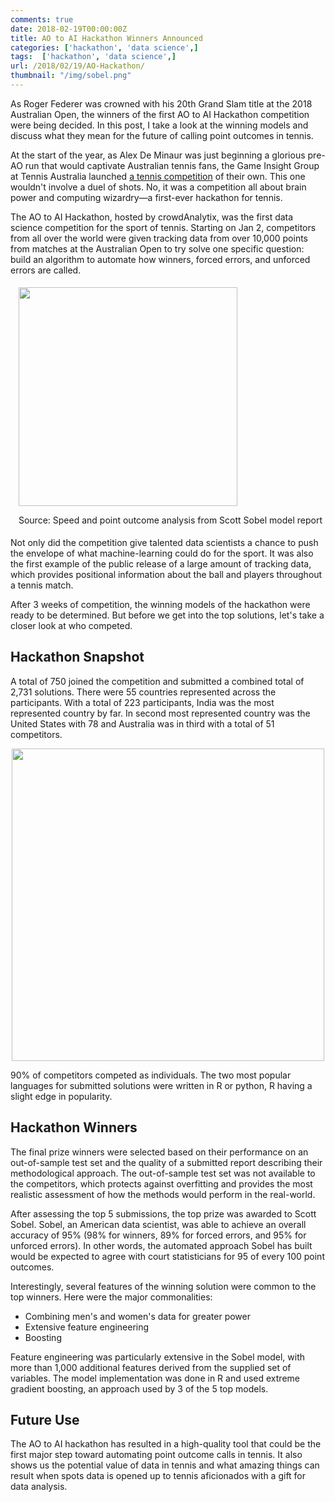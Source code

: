```yaml
---
comments: true
date: 2018-02-19T00:00:00Z
title: AO to AI Hackathon Winners Announced
categories: ['hackathon', 'data science',]
tags:  ['hackathon', 'data science',]
url: /2018/02/19/AO-Hackathon/
thumbnail: "/img/sobel.png"
---
```


As Roger Federer was crowned with his 20th Grand Slam title at the 2018 Australian Open, the winners of the first AO to AI Hackathon competition were being decided. In this post, I take a look at the winning models and discuss what they mean for the future of calling point outcomes in tennis.

<!--more-->


At the start of the year, as Alex De Minaur was just beginning a glorious pre-AO run that would captivate Australian tennis fans, the Game Insight Group at Tennis Australia launched [a tennis competition](https://ausopen.com/articles/news/wanted-tennis-hackathons-solve-big-data-questions) of their own. This one wouldn't involve a duel of shots. No, it was a competition all about brain power and computing wizardry&mdash;a first-ever hackathon for tennis.


The AO to AI Hackathon, hosted by crowdAnalytix, was the first data science competition for the sport of tennis. Starting on Jan 2, competitors from all over the world were given tracking data from over 10,000 points from matches at the Australian Open to try solve one specific question: build an algorithm to automate how winners, forced errors, and unforced errors are called.


<div style="float:right; padding:1%;">
<img src="/img/sobel.png" width=350 />
<p width=200>Source: Speed and point outcome analysis from Scott Sobel model report</p>
</div>

Not only did the competition give talented data scientists a chance to push the envelope of what machine-learning could do for the sport. It was also the first example of the public release of a large amount of tracking data, which provides positional information about the ball and players throughout a tennis match.

After 3 weeks of competition, the winning models of the hackathon were ready to be determined. But before we get into the top solutions, let's take a closer look at who competed.

## Hackathon Snapshot

A total of 750 joined the competition and submitted a combined total of 2,731 solutions. There were 55 countries represented across the participants. With a total of 223 participants, India was the most represented country by far. In second most represented country was the United States with 78 and Australia was in third with a total of 51 competitors.

<div style="text-align: center;">
<img src="/img/hackathon_map.png" width=500 />
</div>


90% of competitors competed as individuals. The two most popular languages for submitted solutions were written in R or python, R having a slight edge in popularity. 


## Hackathon Winners

The final prize winners were selected based on their performance on an out-of-sample test set and the quality of a submitted report describing their methodological approach. The out-of-sample test set was not available to the competitors, which protects against overfitting and provides the most realistic assessment of how the methods would perform in the real-world.

After assessing the top 5 submissions, the top prize was awarded to Scott Sobel. Sobel, an American data scientist, was able to achieve an overall accuracy of 95% (98% for winners, 89% for forced errors, and 95% for unforced errors). In other words, the automated approach Sobel has built would be expected to agree with court statisticians for 95 of every 100 point outcomes.

Interestingly, several features of the winning solution were common to the top winners. Here were the major commonalities:

- Combining men's and women's data for greater power
- Extensive feature engineering
- Boosting 

Feature engineering was particularly extensive in the Sobel model, with more than 1,000 additional features derived from the supplied set of variables. The model implementation was done in R and used extreme gradient boosting, an approach used by 3 of the 5 top models.

## Future Use

The AO to AI hackathon has resulted in a high-quality tool that could be the first major step toward automating point outcome calls in tennis. It also shows us the potential value of data in tennis and what amazing things can result when spots data is opened up to tennis aficionados with a gift for data analysis.



